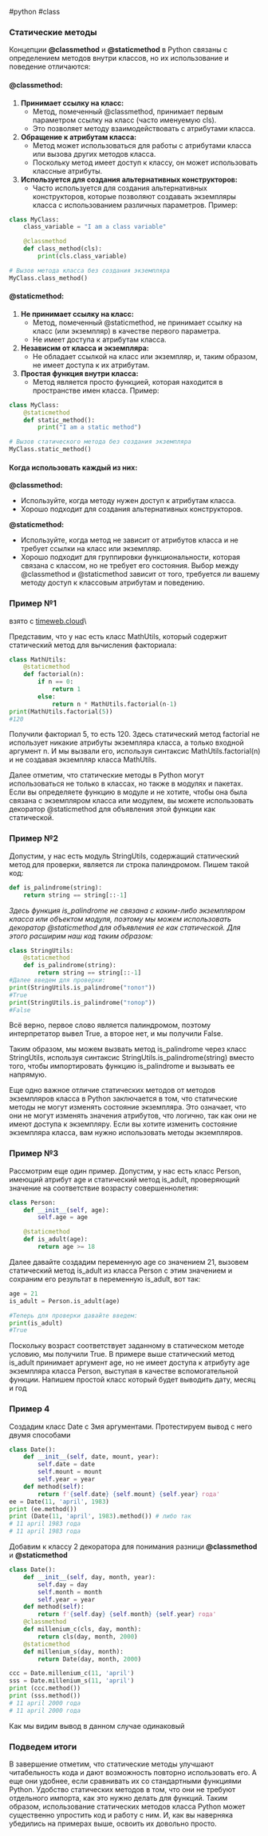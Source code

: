#python #class
### **Статические методы** 
Концепции **@classmethod** и **@staticmethod** в Python связаны с определением методов внутри классов, но их использование и поведение отличаются:
#### @classmethod:
1. **Принимает ссылку на класс:**
   * Метод, помеченный @classmethod, принимает первым параметром ссылку на класс (часто именуемую cls).
   * Это позволяет методу взаимодействовать с атрибутами класса.
2. **Обращение к атрибутам класса:**
   * Метод может использоваться для работы с атрибутами класса или вызова других методов класса.
   * Поскольку метод имеет доступ к классу, он может использовать классные атрибуты.
3. **Используется для создания альтернативных конструкторов:**
   * Часто используется для создания альтернативных конструкторов, которые позволяют создавать экземпляры класса с использованием различных параметров.
Пример:
```python
class MyClass:
    class_variable = "I am a class variable"

    @classmethod
    def class_method(cls):
        print(cls.class_variable)

# Вызов метода класса без создания экземпляра
MyClass.class_method()
```
#### **@staticmethod:**
1. **Не принимает ссылку на класс:**
    * Метод, помеченный @staticmethod, не принимает ссылку на класс (или экземпляр) в качестве первого параметра.
    * Не имеет доступа к атрибутам класса.
2. **Независим от класса и экземпляра:**
    * Не обладает ссылкой на класс или экземпляр, и, таким образом, не имеет доступа к их атрибутам.
3. **Простая функция внутри класса:**
    * Метод является просто функцией, которая находится в пространстве имен класса.
Пример:
```python
class MyClass:
    @staticmethod
    def static_method():
        print("I am a static method")

# Вызов статического метода без создания экземпляра
MyClass.static_method()
```
#### Когда использовать каждый из них:
**@classmethod:**
   * Используйте, когда методу нужен доступ к атрибутам класса.
   * Хорошо подходит для создания альтернативных конструкторов.


**@staticmethod:**
   * Используйте, когда метод не зависит от атрибутов класса и не требует ссылки на класс или экземпляр.
   * Хорошо подходит для группировки функциональности, которая связана с классом, но не требует его состояния.
Выбор между @classmethod и @staticmethod зависит от того, требуется ли вашему методу доступ к классовым атрибутам и поведению.

### Пример №1
взято с [timeweb.cloud](https://timeweb.cloud/tutorials/python/staticheskij-metod-python)\

[//]: # (Это комментарий, он не будет отображаться)

Представим, что у нас есть класс MathUtils, который содержит статический метод для вычисления факториала:
```python
class MathUtils:
    @staticmethod
    def factorial(n):
        if n == 0:
            return 1
        else:
            return n * MathUtils.factorial(n-1)
print(MathUtils.factorial(5))
#120
```
Получили факториал 5, то есть 120. Здесь статический метод factorial не использует никакие атрибуты экземпляра класса, а только входной аргумент n. И мы вызвали его, используя синтаксис MathUtils.factorial(n) и не создавая экземпляр класса MathUtils.

Далее отметим, что статические методы в Python могут использоваться не только в классах, но также в модулях и пакетах. Если вы определяете функцию в модуле и не хотите, чтобы она была связана с экземпляром класса или модулем, вы можете использовать декоратор @staticmethod для объявления этой функции как статической.
### Пример №2
Допустим, у нас есть модуль StringUtils, содержащий статический метод для проверки, является ли строка палиндромом. Пишем такой код:
```python
def is_palindrome(string):
    return string == string[::-1]
```
*Здесь функция is_palindrome не связана с каким-либо экземпляром класса или объектом модуля, поэтому мы можем использовать декоратор @staticmethod для объявления ее как статической. Для этого расширим наш код таким образом:*  
```python
class StringUtils:
    @staticmethod
    def is_palindrome(string):
        return string == string[::-1]
#Далее введем для проверки:
print(StringUtils.is_palindrome("топот"))
#True
print(StringUtils.is_palindrome("топор"))
#False
```
Всё верно, первое слово является палиндромом, поэтому интерпретатор вывел True, а второе нет, и мы получили False.

Таким образом, мы можем вызвать метод is_palindrome через класс StringUtils, используя синтаксис StringUtils.is_palindrome(string) вместо того, чтобы импортировать функцию is_palindrome и вызывать ее напрямую.

Еще одно важное отличие статических методов от методов экземпляров класса в Python заключается в том, что статические методы не могут изменять состояние экземпляра. Это означает, что они не могут изменять значения атрибутов, что логично, так как они не имеют доступа к экземпляру. Если вы хотите изменить состояние экземпляра класса, вам нужно использовать методы экземпляров.
### Пример №3
Рассмотрим еще один пример. Допустим, у нас есть класс Person, имеющий атрибут age и статический метод is_adult, проверяющий значение на соответствие возрасту совершеннолетия:
```python
class Person:
    def __init__(self, age):
        self.age = age

    @staticmethod
    def is_adult(age):
        return age >= 18
```
Далее давайте создадим переменную age со значением 21, вызовем статический метод is_adult из класса Person с этим значением и сохраним его результат в переменную is_adult, вот так:
```python    
age = 21
is_adult = Person.is_adult(age)

#Теперь для проверки давайте введем:
print(is_adult)
#True
```
Поскольку возраст соответствует заданному в статическом методе условию, мы получили True. В примере выше статический метод is_adult принимает аргумент age, но не имеет доступа к атрибуту age экземпляра класса Person, выступая в качестве вспомогательной функции.
Напишем простой класс который будет выводить дату, месяц и год
### Пример 4
Создадим класс Date с 3мя аргументами. Протестируем вывод с него двумя способами
```python
class Date():
    def __init__(self, date, mount, year):
        self.date = date
        self.mount = mount
        self.year = year
    def method(self):
        return f'{self.date} {self.mount} {self.year} года'
ee = Date(11, 'april', 1983)
print (ee.method()) 
print (Date(11, 'april', 1983).method()) # либо так
# 11 april 1983 года
# 11 april 1983 года
```
Добавим к классу 2 декоратора для понимания разници **@classmethod** и **@staticmethod**
```python
class Date():
    def __init__(self, day, month, year):
        self.day = day
        self.month = month
        self.year = year
    def method(self):
        return f'{self.day} {self.month} {self.year} года'
    @classmethod
    def millenium_c(cls, day, month):
        return cls(day, month, 2000)
    @staticmethod
    def millenium_s(day, month):
        return Date(day, month, 2000)

ccc = Date.millenium_c(11, 'april')
sss = Date.millenium_s(11, 'april')
print (ccc.method()) 
print (sss.method())
# 11 april 2000 года
# 11 april 2000 года
```
Как мы видим  вывод в данном случае одинаковый
### Подведем итоги
В завершение отметим, что статические методы улучшают читабельность кода и дают возможность повторно использовать его. А еще они удобнее, если сравнивать их со стандартными функциями Python. Удобство статических методов в том, что они не требуют отдельного импорта, как это нужно делать для функций. Таким образом, использование статических методов класса Python может существенно упростить код и работу с ним. И, как вы наверняка убедились на примерах выше, освоить их довольно просто.